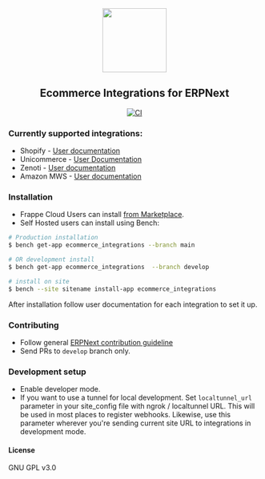 <div align="center">
    <img src="https://frappecloud.com/files/ERPNext%20-%20Ecommerce%20Integrations.png" height="128">
    <h2>Ecommerce Integrations for ERPNext</h2>

[![CI](https://github.com/frappe/ecommerce_integrations/actions/workflows/ci.yml/badge.svg)](https://github.com/frappe/ecommerce_integrations/actions/workflows/ci.yml)
  
</div>

### Currently supported integrations:

- Shopify - [User documentation](https://docs.erpnext.com/docs/v13/user/manual/en/erpnext_integration/shopify_integration)
- Unicommerce - [User Documentation](https://docs.erpnext.com/docs/v13/user/manual/en/erpnext_integration/unicommerce_integration)
- Zenoti - [User documentation](https://docs.erpnext.com/docs/v13/user/manual/en/erpnext_integration/zenoti_integration)
- Amazon MWS - [User documentation](https://docs.erpnext.com/docs/v13/user/manual/en/erpnext_integration/amazon_integration)


### Installation

- Frappe Cloud Users can install [from Marketplace](https://frappecloud.com/marketplace/apps/ecommerce-integrations).
- Self Hosted users can install using Bench:

```bash
# Production installation
$ bench get-app ecommerce_integrations --branch main

# OR development install
$ bench get-app ecommerce_integrations  --branch develop

# install on site
$ bench --site sitename install-app ecommerce_integrations
```

After installation follow user documentation for each integration to set it up.

### Contributing

- Follow general [ERPNext contribution guideline](https://github.com/frappe/erpnext/wiki/Contribution-Guidelines)
- Send PRs to `develop` branch only.

### Development setup

- Enable developer mode.
- If you want to use a tunnel for local development. Set `localtunnel_url` parameter in your site_config file with ngrok / localtunnel URL. This will be used in most places to register webhooks. Likewise, use this parameter wherever you're sending current site URL to integrations in development mode.


#### License

GNU GPL v3.0
